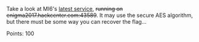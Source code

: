 Take a look at MI6's [latest service](ecb.py), ~~running on enigma2017.hackcenter.com:43589~~. It may use the secure AES algorithm, but there must be some way you can recover the flag...

Points: 100
